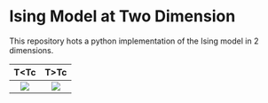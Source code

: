 # Ising Model at Two Dimension


This repository hots a python implementation of the Ising model in 2 dimensions.

|  T<Tc |  T>Tc  |
|:-----:|:------:|
| ![](AnimBelowTc.gif) | ![](AnimAboveTc.gif) |

